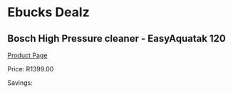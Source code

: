 
# Ebucks Dealz
## Bosch High Pressure cleaner - EasyAquatak 120
[Product Page](https://www.ebucks.com/web/shop/productSelected.do?prodId=1199923475&catId=363410833)

Price: R1399.00

Savings: 


	